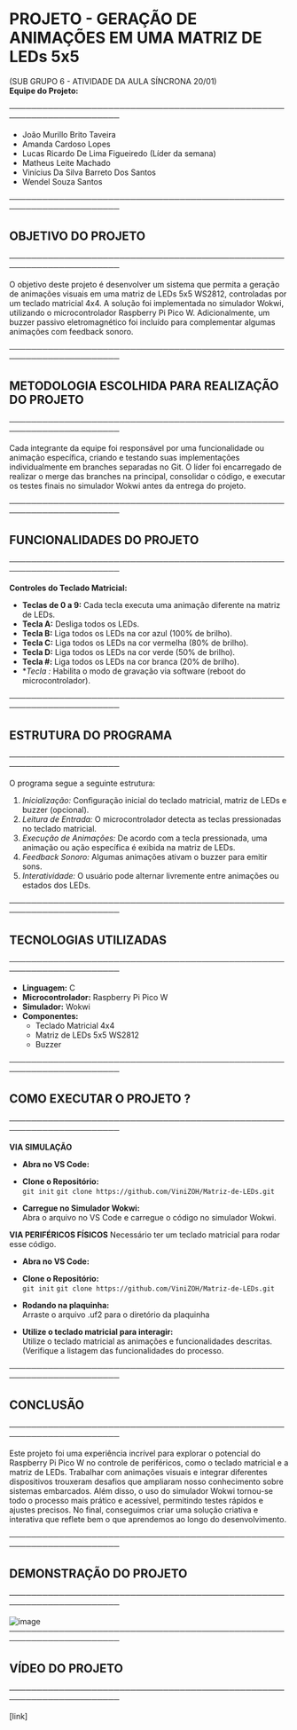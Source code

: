 # PROJETO - GERAÇÃO DE ANIMAÇÕES EM UMA MATRIZ DE LEDs 5x5  
(SUB GRUPO 6 - ATIVIDADE DA AULA SÍNCRONA 20/01)  
**Equipe do Projeto:**  

──────────────────────────────────────────────────────────────────────  

- João Murillo Brito Taveira  
- Amanda Cardoso Lopes  
- Lucas Ricardo De Lima Figueiredo (Líder da semana)  
- Matheus Leite Machado  
- Vinícius Da Silva Barreto Dos Santos  
- Wendel Souza Santos  

──────────────────────────────────────────────────────────────────────  
## OBJETIVO DO PROJETO  
──────────────────────────────────────────────────────────────────────  

O objetivo deste projeto é desenvolver um sistema que permita a geração de animações visuais em uma matriz de LEDs 5x5 WS2812, controladas por um teclado matricial 4x4. A solução foi implementada no simulador Wokwi, utilizando o microcontrolador Raspberry Pi Pico W. Adicionalmente, um buzzer passivo eletromagnético foi incluído para complementar algumas animações com feedback sonoro.  

──────────────────────────────────────────────────────────────────────  
## METODOLOGIA ESCOLHIDA PARA REALIZAÇÃO DO PROJETO  
──────────────────────────────────────────────────────────────────────  

Cada integrante da equipe foi responsável por uma funcionalidade ou animação específica, criando e testando suas implementações individualmente em branches separadas no Git. O líder foi encarregado de realizar o merge das branches na principal, consolidar o código, e executar os testes finais no simulador Wokwi antes da entrega do projeto.  

──────────────────────────────────────────────────────────────────────  
## FUNCIONALIDADES DO PROJETO  
──────────────────────────────────────────────────────────────────────  

**Controles do Teclado Matricial:**  
- **Teclas de 0 a 9:** Cada tecla executa uma animação diferente na matriz de LEDs.  
- **Tecla A:** Desliga todos os LEDs.  
- **Tecla B:** Liga todos os LEDs na cor azul (100% de brilho).  
- **Tecla C:** Liga todos os LEDs na cor vermelha (80% de brilho).  
- **Tecla D:** Liga todos os LEDs na cor verde (50% de brilho).  
- **Tecla #:** Liga todos os LEDs na cor branca (20% de brilho).  
- **Tecla *:** Habilita o modo de gravação via software (reboot do microcontrolador).  

──────────────────────────────────────────────────────────────────────  
## ESTRUTURA DO PROGRAMA  
──────────────────────────────────────────────────────────────────────  

O programa segue a seguinte estrutura:  
1. *Inicialização:* Configuração inicial do teclado matricial, matriz de LEDs e buzzer (opcional).  
2. *Leitura de Entrada:* O microcontrolador detecta as teclas pressionadas no teclado matricial.  
3. *Execução de Animações:* De acordo com a tecla pressionada, uma animação ou ação específica é exibida na matriz de LEDs.  
4. *Feedback Sonoro:* Algumas animações ativam o buzzer para emitir sons.  
5. *Interatividade:* O usuário pode alternar livremente entre animações ou estados dos LEDs.  

──────────────────────────────────────────────────────────────────────  
## TECNOLOGIAS UTILIZADAS  
──────────────────────────────────────────────────────────────────────  

- **Linguagem:** C  
- **Microcontrolador:** Raspberry Pi Pico W  
- **Simulador:** Wokwi  
- **Componentes:**  
  - Teclado Matricial 4x4  
  - Matriz de LEDs 5x5 WS2812  
  - Buzzer

──────────────────────────────────────────────────────────────────────  
## COMO EXECUTAR O PROJETO ?
──────────────────────────────────────────────────────────────────────  


**VIA SIMULAÇÃO**

- **Abra no VS Code:**  

- **Clone o Repositório:**  
  `git init` 
  `git clone https://github.com/ViniZOH/Matriz-de-LEDs.git`  

- **Carregue no Simulador Wokwi:**  
  Abra o arquivo no VS Code e carregue o código no simulador Wokwi. 

**VIA PERIFÉRICOS FÍSICOS**
Necessário ter um teclado matricial para rodar esse código.

- **Abra no VS Code:**  

- **Clone o Repositório:**  
  `git init` 
  `git clone https://github.com/ViniZOH/Matriz-de-LEDs.git`  

- **Rodando na plaquinha:**  
 Arraste o arquivo .uf2 para o diretório da plaquinha

- **Utilize o teclado matricial para interagir:**  
  Utilize o teclado matricial as animações e funcionalidades descritas.
 (Verifique a listagem das funcionalidades do processo.

──────────────────────────────────────────────────────────────────────  
## CONCLUSÃO  
──────────────────────────────────────────────────────────────────────  

Este projeto foi uma experiência incrível para explorar o potencial do Raspberry Pi Pico W no controle de periféricos, como o teclado matricial e a matriz de LEDs. Trabalhar com animações visuais e integrar diferentes dispositivos trouxeram desafios que ampliaram nosso conhecimento sobre sistemas embarcados. Além disso, o uso do simulador Wokwi tornou-se todo o processo mais prático e acessível, permitindo testes rápidos e ajustes precisos. No final, conseguimos criar uma solução criativa e interativa que reflete bem o que aprendemos ao longo do desenvolvimento.

──────────────────────────────────────────────────────────────────────  
## DEMONSTRAÇÃO DO PROJETO  
──────────────────────────────────────────────────────────────────────  

![image](https://github.com/user-attachments/assets/0c09714e-2bbe-4c81-9880-c476f6507253)
──────────────────────────────────────────────────────────────────────  
## VÍDEO DO PROJETO  
──────────────────────────────────────────────────────────────────────  

[link]  


 

